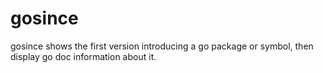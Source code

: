 # gosince
gosince shows the first version introducing a go package or symbol, then display go doc information about it.

